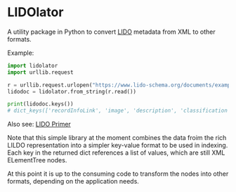 # LIDOlator

A utility package in Python to convert [LIDO](https://lido-schema.org/) metadata from XML to other formats.

Example:

```python
import lidolator
import urllib.request

r = urllib.request.urlopen("https://www.lido-schema.org/documents/examples/LIDO-v1.1-Example_FMobj00154983-LaPrimavera.xml")
lidodoc = lidolator.from_string(r.read())

print(lidodoc.keys())
# dict_keys(['recordInfoLink', 'image', 'description', 'classification', 'title', 'legalBody', 'relatedNote', 'actor', 'displayDate', 'earliestDate', 'latestDate', 'recordID'])
```

Also see: [LIDO Primer](https://lido-schema.org/documents/primer/latest/lido-primer.html)

Note that this simple library at the moment combines the data froim the rich LILDO representation into a simpler key-value format to be used in indexing. Each key in the returned dict references a list of values, which are still XML ELementTree nodes.

At this point it is up to the consuming code to transform the nodes into other formats, depending on the application needs.
